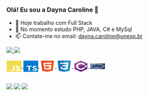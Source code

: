 ### Olá! Eu sou a Dayna Caroline 👋

- 🔭 Hoje trabalho com Full Stack
- 🌱 No momento estudo PHP, JAVA, C# e MySql
- 📫 Contate-me no email: dayna.caroline@unesp.br

<div>
  <a href="https://github.com/Dayna-Caroline">
  <img height="180em" src="https://github-readme-stats.vercel.app/api?username=Dayna-Caroline&show_icons=true&theme=dracula&include_all_commits=true&count_private=true"/>
  <img height="180em" src="https://github-readme-stats.vercel.app/api/top-langs/?username=Dayna-Caroline&layout=compact&langs_count=7&theme=dracula"/>
</div>
  
<div style="display: inline_block"><br>
  <img align="center" alt="Dayna-Js" height="30" width="40" src="https://raw.githubusercontent.com/devicons/devicon/master/icons/javascript/javascript-plain.svg">
  <img align="center" alt="Dayna-Ts" height="30" width="40" src="https://raw.githubusercontent.com/devicons/devicon/master/icons/typescript/typescript-plain.svg">
  <img align="center" alt="Dayna-HTML" height="30" width="40" src="https://raw.githubusercontent.com/devicons/devicon/master/icons/html5/html5-original.svg">
  <img align="center" alt="Dayna-CSS" height="30" width="40" src="https://raw.githubusercontent.com/devicons/devicon/master/icons/css3/css3-original.svg">
  <img align="center" alt="Dayna-Csharp" height="30" width="40" src="https://raw.githubusercontent.com/devicons/devicon/master/icons/csharp/csharp-original.svg">
  <img align="center" alt="Dayna-PHP" height="30" width="40" src="https://raw.githubusercontent.com/devicons/devicon/master/icons/php/php-original.svg">
</div>
  
 ##
  
<div> 
  <a href="https://www.linkedin.com/in/daynacaroline/" target="_blank"><img src="https://img.shields.io/badge/-LinkedIn-%230077B5?style=for-the-badge&logo=linkedin&logoColor=white" target="_blank"></a>
  <a href = "mailto:dayna.caroline@unesp.br"><img src="https://img.shields.io/badge/-Gmail-%23333?style=for-the-badge&logo=gmail&logoColor=white" target="_blank"></a> 
  <a href="https://instagram.com/dayna_caroline" target="_blank"><img src="https://img.shields.io/badge/-Instagram-%23E4405F?style=for-the-badge&logo=instagram&logoColor=white" target="_blank"></a>
 
</div>
